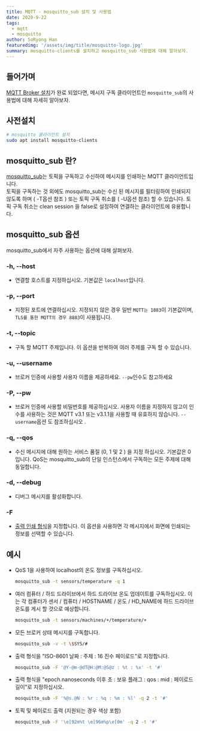 ```yaml
---
title: MQTT - mosquitto_sub 설치 및 사용법
date: 2020-9-22
tags: 
  - mqtt
  - mosquitto
author: SoRyong Han
featuredimg: '/assets/img/title/mosquitto-logo.jpg'
summary: mosquitto-clients를 설치하고 mosquitto_sub 사용법에 대해 알아보자.
---
```


## 들어가며
[MQTT Broker 설치](./2020-9-22-mqtt-eclipse-mosquitto.md)가 완료 되었다면, 메시지 구독 클라이언트인 `mosquitto_sub`의 사용법에 대해 자세히 알아보자.

## 사전설치
```sh
# mosquitto 클라이언트 설치
sudo apt install mosquitto-clients
```
## mosquitto_sub 란?
[mosquitto_sub](https://mosquitto.org/man/mosquitto_sub-1.html)는 토픽을 구독하고 수신하여 메시지를 인쇄하는 MQTT 클라이언트입니다.<br>
토픽을 구독하는 것 외에도 mosquitto_sub는 수신 된 메시지를 필터링하여 인쇄되지 않도록 하며 ( -T옵션 참조 ) 또는 토픽 구독 취소를 ( -U옵션 참조) 할 수 있습니다. 토픽 구독 취소는 clean session 을 false로 설정하여 연결하는 클라이언트에 유용합니다.

## mosquitto_sub 옵션
mosquitto_sub에서 자주 사용하는 옵션에 대해 살펴보자.

### -h, --host
- 연결할 호스트를 지정하십시오. 기본값은 `localhost`입니다.

### -p, --port
- 지정된 포트에 연결하십시오. 지정되지 않은 경우 일반 `MQTT는 1883`이 기본값이며, `TLS를 통한 MQTT의 경우 8883`이 사용됩니다.

### -t, --topic
- 구독 할 MQTT 주제입니다. 이 옵션을 반복하여 여러 주제를 구독 할 수 있습니다.

### -u, --username
- 브로커 인증에 사용할 사용자 이름을 제공하세요. `--pw`인수도 참고하세요

### -P, --pw
- 브로커 인증에 사용할 비밀번호를 제공하십시오. 사용자 이름을 지정하지 않고이 인수를 사용하는 것은 MQTT v3.1 또는 v3.1.1을 사용할 때 유효하지 않습니다. `--username`옵션 도 참조하십시오 .

### -q, --qos
- 수신 메시지에 대해 원하는 서비스 품질 (0, 1 및 2 ) 을 지정 하십시오. 기본값은 0 입니다.
QoS는 mosquitto_sub의 단일 인스턴스에서 구독하는 모든 주제에 대해 동일합니다.

### -d, --debug
- 디버그 메시지를 활성화합니다.

### -F
- [출력 인쇄 형식](https://mosquitto.org/man/mosquitto_sub-1.html#outputformat)을 지정합니다. 이 옵션을 사용하면 각 메시지에서 화면에 인쇄되는 정보를 선택할 수 있습니다.

## 예시
- QoS 1을 사용하여 localhost의 온도 정보를 구독하십시오.
  ```sh
  mosquitto_sub -t sensors/temperature -q 1
  ```

- 여러 컴퓨터 / 하드 드라이브에서 하드 드라이브 온도 업데이트를 구독하십시오. 이는 각 컴퓨터가 센서 / 컴퓨터 / HOSTNAME / 온도 / HD_NAME에 하드 드라이브 온도를 게시 할 것으로 예상합니다.
  ```sh
  mosquitto_sub -t sensors/machines/+/temperature/+
  ```

- 모든 브로커 상태 메시지를 구독합니다.
  ```sh
  mosquitto_sub -v -t \$SYS/#
  ```

- 출력 형식을 "ISO-8601 날짜 : 주제 : 16 진수 페이로드"로 지정합니다.
  ```sh
  mosquitto_sub -F '@Y-@m-@dT@H:@M:@S@z : %t : %x' -t '#'
  ```

- 출력 형식을 "epoch.nanoseconds 이후 초 : 보유 플래그 : qos : mid : 페이로드 길이"로 지정하십시오.
  ```sh
  mosquitto_sub -F '%@s.@N : %r : %q : %m : %l' -q 2 -t '#'
  ```

- 토픽 및 페이로드 출력 (지원되는 경우 색상 포함)
  ```sh
  mosquitto_sub -F '\e[92m%t \e[96m%p\e[0m' -q 2 -t '#'
  ```


